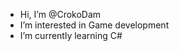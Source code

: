 - Hi, I’m @CrokoDam
- I’m interested in Game development
- I’m currently learning C#

<!---
CrokoDam/CrokoDam is a ✨ special ✨ repository because its `README.md` (this file) appears on your GitHub profile.
You can click the Preview link to take a look at your changes.
--->
